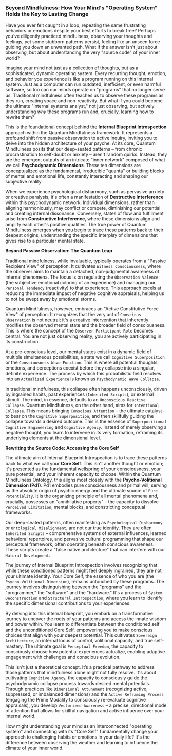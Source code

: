 ### Beyond Mindfulness: How Your Mind's "Operating System" Holds the Key to Lasting Change

Have you ever felt caught in a loop, repeating the same frustrating behaviors or emotions despite your best efforts to break free? Perhaps you’ve diligently practiced mindfulness, observing your thoughts and feelings, yet some stubborn patterns persist, feeling like an unseen force guiding you down an unwanted path. What if the answer isn't just about observing, but about understanding the very "source code" of your inner world?

Imagine your mind not just as a collection of thoughts, but as a sophisticated, dynamic operating system. Every recurring thought, emotion, and behavior you experience is like a program running on this internal system. Just as a computer can run outdated, inefficient, or even harmful software, so too can our minds operate on "programs" that no longer serve us. Traditional mindfulness often teaches us to observe these programs as they run, creating space and non-reactivity. But what if you could become the ultimate "internal systems analyst," not just observing, but actively understanding *why* these programs run and, crucially, learning how to rewrite them?

This is the foundational concept behind the **Internal Blueprint Introspection** approach within the Quantum Mindfulness framework. It represents a profound shift from passive observation to active inquiry, inviting you to delve into the hidden architecture of your psyche. At its core, Quantum Mindfulness posits that our deep-seated patterns – from chronic procrastination to self-doubt or anxiety – aren't random quirks. Instead, they are the emergent outputs of an intricate "inner network" composed of what we call **Psychodynamic Dimensions**. These ten dimensions are conceptualized as the fundamental, irreducible "quanta" or building blocks of mental and emotional life, constantly interacting and shaping our subjective reality.

When we experience psychological disharmony, such as pervasive anxiety or creative paralysis, it's often a manifestation of **Destructive Interference** within this psychodynamic network. Individual dimensions, rather than aligning harmoniously, may conflict or compete, diminishing our potential and creating internal dissonance. Conversely, states of flow and fulfillment arise from **Constructive Interference**, where these dimensions align and amplify each other's positive qualities. The true power of Quantum Mindfulness emerges when you begin to trace these patterns back to their deepest origins, understanding the specific interplay of dimensions that gives rise to a particular mental state.

**Beyond Passive Observation: The Quantum Leap**

Traditional mindfulness, while invaluable, typically operates from a "Passive Recipient View" of perception. It cultivates `Witness Consciousness`, where the observer aims to maintain a detached, non-judgmental awareness of internal phenomena. The focus is on regulating the `Observation Valence` (the subjective emotional coloring of an experience) and managing our `Personal Tendency` (reactivity) to that experience. This approach excels at reducing the immediate impact of negative cognitive appraisals, helping us to not be swept away by emotional storms.

Quantum Mindfulness, however, embraces an "Active Constitutive Force View" of perception. It recognizes that the very act of `Conscious Observation` is not neutral; it's a creative intervention that inherently modifies the observed mental state and the broader field of consciousness. This is where the concept of the `Observer-Participant Role` becomes central. You are not just observing reality; you are actively participating in its construction.

At a pre-conscious level, our mental states exist in a dynamic field of multiple simultaneous possibilities, a state we call `Cognitive Superposition` or the `Consciousness Wave Function`. This is where all potential thoughts, emotions, and perceptions coexist before they collapse into a singular, definite experience. The process by which this probabilistic field resolves into an `Actualized Experience` is known as `Psychodynamic Wave Collapse`.

In traditional mindfulness, this collapse often happens unconsciously, driven by ingrained habits, past experiences (`Inherited Scripts`), or external stimuli. The mind, in essence, defaults to an `Unconscious Reactive Collapse`. Quantum Mindfulness, on the other hand, aims for `Intentional Collapse`. This means bringing `Conscious Attention` – the ultimate catalyst – to bear on the `Cognitive Superposition`, and then skillfully guiding the collapse towards a desired outcome. This is the essence of `Superpositional Cognitive Engineering` and `Cognitive Agency`. Instead of merely observing a negative thought, you learn to intervene in its very formation, reframing its underlying elements at the dimensional level.

**Rewriting the Source Code: Accessing the Core Self**

The ultimate aim of Internal Blueprint Introspection is to trace these patterns back to what we call your **Core Self**. This isn't another thought or emotion; it's presented as the fundamental wellspring of your consciousness, your pure potential, and your inherent capacity to choose. Within the Quantum Mindfulness Ontology, this aligns most closely with the **Psycho-Volitional Dimension (Pd1)**. Pd1 embodies pure consciousness and primal will, serving as the absolute origin of psychic energy and the ultimate source of `Pure Potentiality`. It is the organizing principle of all mental phenomena and, crucially, possesses an "annihilative property" – the capacity to dissolve `Perceived Limitation`, mental blocks, and constricting conceptual frameworks.

Our deep-seated patterns, often manifesting as `Psychological Disharmony` or `Ontological Misalignment`, are not our true identity. They are often `Inherited Scripts` – comprehensive systems of external influences, learned behavioral repertoires, and pervasive cultural programming that shape our perceptual framework, often operating beneath conscious awareness. These scripts create a "false native architecture" that can interfere with our `Natural Development`.

The journey of Internal Blueprint Introspection involves recognizing that while these conditioned patterns might feel deeply ingrained, they are not your ultimate identity. Your Core Self, the essence of who you are (the `Psycho-Volitional Dimension`), remains untouched by these programs. The journey involves distinguishing between the "programs" and the "programmer," the "software" and the "hardware." It's a process of `System Deconstruction` and `Structural Introspection`, where you learn to identify the specific dimensional contributions to your experiences.

By delving into this internal blueprint, you embark on a transformative journey to uncover the roots of your patterns and access the innate wisdom and power within. You learn to differentiate between the conditioned self and the unconditioned Core Self, empowering you to make conscious choices that align with your deepest potential. This cultivates `Sovereign Architecture`, an internal locus of control, volitional capacity, and true self-mastery. The ultimate goal is `Perceptual Freedom`, the capacity to consciously choose how potential experiences actualize, enabling adaptive engagement with challenges and conscious evolution.

This isn't just a theoretical concept. It’s a practical pathway to address those patterns that mindfulness alone might not fully resolve. It's about cultivating `Cognitive Agency`, the capacity to consciously guide the psychodynamic collapse process towards desired mental potentials. Through practices like `Dimensional Attunement` (recognizing active, suppressed, or imbalanced dimensions) and the `Active Reframing Process` (engaging the Prime Modality to consciously re-evaluate cognitive appraisals), you develop `Vectorized Awareness` – a precise, directional mode of attention that allows for skillful navigation and active influence over your internal world.

How might understanding your mind as an interconnected "operating system" and connecting with its "Core Self" fundamentally change your approach to challenging habits or emotions in your daily life? It's the difference between observing the weather and learning to influence the climate of your inner world.